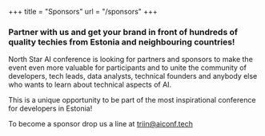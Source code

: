 +++
title = "Sponsors"
url = "/sponsors"
+++

<h3 class="section__title">Partner with us and get your brand in front of hundreds of quality techies from Estonia and neighbouring countries!</h3>

North Star AI conference is looking for partners and sponsors to make the event even more valuable for participants and to unite the community of developers, tech leads, data analysts, technical founders and anybody else who wants to learn about technical aspects of AI.

This is a unique opportunity to be part of the most inspirational conference for developers in Estonia!

To become a sponsor drop us a line at triin@aiconf.tech
